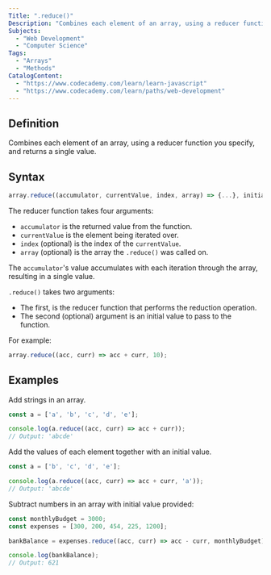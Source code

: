 ```yaml
---
Title: ".reduce()"
Description: "Combines each element of an array, using a reducer function you specify, and returns a single value."
Subjects:
  - "Web Development"
  - "Computer Science"
Tags:
  - "Arrays"
  - "Methods"
CatalogContent:
  - "https://www.codecademy.com/learn/learn-javascript"
  - "https://www.codecademy.com/learn/paths/web-development"
---
```


## Definition

Combines each element of an array, using a reducer function you specify, and returns a single value.

## Syntax

```js
array.reduce((accumulator, currentValue, index, array) => {...}, initialValue)
```

The reducer function takes four arguments:

- `accumulator` is the returned value from the function.
- `currentValue` is the element being iterated over. 
- `index` (optional) is the index of the `currentValue`.
- `array` (optional) is the array the `.reduce()` was called on.

The `accumulator`'s value accumulates with each iteration through the array, resulting in a single value.

`.reduce()` takes two arguments:

- The first, is the reducer function that performs the reduction operation.
- The second (optional) argument is an initial value to pass to the function.

For example: 

```js
array.reduce((acc, curr) => acc + curr, 10);
```

## Examples

Add strings in an array. 

```js
const a = ['a', 'b', 'c', 'd', 'e'];

console.log(a.reduce((acc, curr) => acc + curr));
// Output: 'abcde'

```

Add the values of each element together with an initial value.

```js
const a = ['b', 'c', 'd', 'e'];

console.log(a.reduce((acc, curr) => acc + curr, 'a'));
// Output: 'abcde'
```

Subtract numbers in an array with initial value provided:

```js
const monthlyBudget = 3000;
const expenses = [300, 200, 454, 225, 1200];

bankBalance = expenses.reduce((acc, curr) => acc - curr, monthlyBudget);

console.log(bankBalance);
// Output: 621
```
